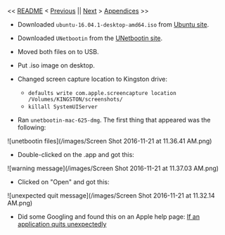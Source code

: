 << [README](https://github.com/vmsmith/mac2linux/blob/master/README.md) < [Previous](https://github.com/vmsmith/mac2linux/blob/master/Machine_Preparations.md) || [Next](https://github.com/vmsmith/mac2linux/blob/master/Installing_Applications.md) > [Appendices]() >> 


* Downloaded `ubuntu-16.04.1-desktop-amd64.iso` from [Ubuntu site](https://www.ubuntu.com/download/desktop).

* Downloaded `UNetbootin` from the [UNetbootin site](http://unetbootin.github.io/).

* Moved both files on to USB.

* Put .iso image on desktop.

* Changed screen capture location to Kingston drive:
  * `defaults write com.apple.screencapture location /Volumes/KINGSTON/screenshots/`
  * `killall SystemUIServer`

* Ran `unetbootin-mac-625-dmg`. The first thing that appeared was the following:

![unetbootin files](/images/Screen Shot 2016-11-21 at 11.36.41 AM.png)

* Double-clicked on the .app and got this:

![warning message](/images/Screen Shot 2016-11-21 at 11.37.03 AM.png)

* Clicked on "Open" and got this:

![unexpected quit message](/images/Screen Shot 2016-11-21 at 11.32.14 AM.png)

* Did some Googling and found this on an Apple help page: [If an application quits unexpectedly](https://help.apple.com/machelp/mac/10.7/help/index.html?lang=en#mchlp2579)
